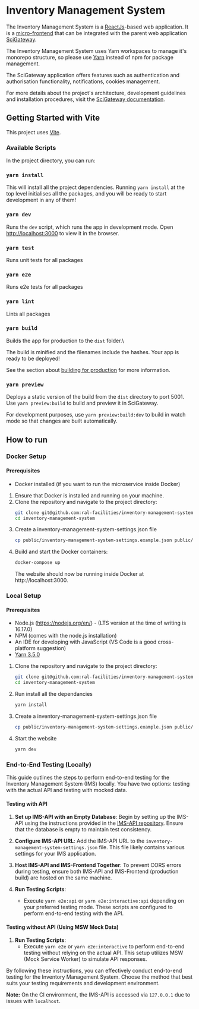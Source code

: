 # Inventory Management System

The Inventory Management System is a [ReactJs](https://reactjs.org/)-based web application. It is a [micro-frontend](https://micro-frontends.org/) that can be integrated with the parent web application [SciGateway](https://github.com/ral-facilities/scigateway).

The Inventory Management System uses Yarn workspaces to manage it's monorepo structure, so please use [Yarn](https://yarnpkg.com/lang/en/docs/install/) instead of npm for package management.

The SciGateway application offers features such as authentication and authorisation functionality, notifications, cookies management.

For more details about the project's architecture, development guidelines and installation procedures, visit the [SciGateway documentation](https://github.com/ral-facilities/scigateway/wiki).

## Getting Started with Vite

This project uses [Vite](https://vitejs.dev/).

### Available Scripts

In the project directory, you can run:

### `yarn install`

This will install all the project dependencies. Running `yarn install` at the top
level initialises all the packages, and you will be ready to start development in any of them!

### `yarn dev`

Runs the `dev` script, which runs the app in development mode.
Open [http://localhost:3000](http://localhost:3000) to view it in the browser.

### `yarn test`

Runs unit tests for all packages

### `yarn e2e`

Runs e2e tests for all packages

### `yarn lint`

Lints all packages

### `yarn build`

Builds the app for production to the `dist` folder.\

The build is minified and the filenames include the hashes.
Your app is ready to be deployed!

See the section about [building for production](https://vitejs.dev/guide/build.html) for more information.

### `yarn preview`

Deploys a static version of the build from the `dist` directory to port 5001. Use `yarn preview:build` to build and preview it in SciGateway.

For development purposes, use `yarn preview:build:dev` to build in watch mode so that changes are built automatically.

## How to run

### Docker Setup

#### Prerequisites

- Docker installed (if you want to run the microservice inside Docker)

1. Ensure that Docker is installed and running on your machine.
2. Clone the repository and navigate to the project directory:
   ```bash
   git clone git@github.com:ral-facilities/inventory-management-system.git
   cd inventory-management-system
   ```
3. Create a inventory-management-system-settings.json file
   ```bash
   cp public/inventory-management-system-settings.example.json public/inventory-management-system-settings.json
   ```
4. Build and start the Docker containers:
   ```bash
   docker-compose up
   ```
   The website should now be running inside Docker at http://localhost:3000.

### Local Setup

#### Prerequisites

- Node.js (https://nodejs.org/en/) - (LTS version at the time of writing is 16.17.0)
- NPM (comes with the node.js installation)
- An IDE for developing with JavaScript (VS Code is a good cross-platform suggestion)
- [Yarn 3.5.0](https://yarnpkg.com/lang/en/docs/install/)

1. Clone the repository and navigate to the project directory:
   ```bash
   git clone git@github.com:ral-facilities/inventory-management-system.git
   cd inventory-management-system
   ```
2. Run install all the dependancies
   ```bash
   yarn install
   ```
3. Create a inventory-management-system-settings.json file
   ```bash
   cp public/inventory-management-system-settings.example.json public/inventory-management-system-settings.json
   ```
4. Start the website
   ```bash
   yarn dev
   ```

### End-to-End Testing (Locally)

This guide outlines the steps to perform end-to-end testing for the Inventory Management System (IMS) locally. You have two options: testing with the actual API and testing with mocked data.

#### Testing with API

1. **Set up IMS-API with an Empty Database**: Begin by setting up the IMS-API using the instructions provided in the [IMS-API repository](https://github.com/ral-facilities/inventory-management-system-api). Ensure that the database is empty to maintain test consistency.

2. **Configure IMS-API URL**: Add the IMS-API URL to the `inventory-management-system-settings.json` file. This file likely contains various settings for your IMS application.

3. **Host IMS-API and IMS-Frontend Together**: To prevent CORS errors during testing, ensure both IMS-API and IMS-Frontend (production build) are hosted on the same machine.

4. **Run Testing Scripts**:
   - Execute `yarn e2e:api` or `yarn e2e:interactive:api` depending on your preferred testing mode. These scripts are configured to perform end-to-end testing with the API.

#### Testing without API (Using MSW Mock Data)

1. **Run Testing Scripts**:
   - Execute `yarn e2e` or `yarn e2e:interactive` to perform end-to-end testing without relying on the actual API. This setup utilizes MSW (Mock Service Worker) to simulate API responses.

By following these instructions, you can effectively conduct end-to-end testing for the Inventory Management System. Choose the method that best suits your testing requirements and development environment.

**Note:** On the CI environment, the IMS-API is accessed via `127.0.0.1` due to issues with `localhost`.
